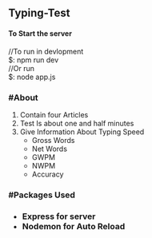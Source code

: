 <h2> Typing-Test </h2>

<h4>To Start the server</h4>
<p>//To run in devlopment </br> 
   $: npm run dev </br> 
   //Or run </br> 
   $: node app.js 
</p>

<h3>#About</h3>
<p>
   <ol>
   <li>Contain four Articles  </li>
   <li>Test Is about one and half minutes  </li>
   <li>Give Information About Typing Speed
      <ul>
         <li>Gross Words</li>
         <li>Net Words</li>
         <li>GWPM</li>
         <li>NWPM</li>
         <li>Accuracy</li>
      </ul>
      </li>
   </ol>
</p>
<h3>#Packages Used<h3>
   <ul>
   <li>Express for server</li>
   <li>Nodemon for Auto Reload</li>
      
   </ul>
